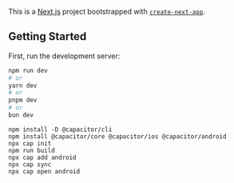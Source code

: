 This is a [Next.js](https://nextjs.org/) project bootstrapped with [`create-next-app`](https://github.com/vercel/next.js/tree/canary/packages/create-next-app).

## Getting Started

First, run the development server:

```bash
npm run dev
# or
yarn dev
# or
pnpm dev
# or
bun dev
```


```
npm install -D @capacitor/cli
npm install @capacitor/core @capacitor/ios @capacitor/android
npx cap init
npm run build
npx cap add android
npx cap sync
npx cap open android
```